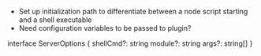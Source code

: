 - Set up initialization path to differentiate between a node script starting and a shell executable
- Need configuration variables to be passed to plugin?


interface ServerOptions {
    shellCmd?: string
    module?: string
    args?: string[]
}
